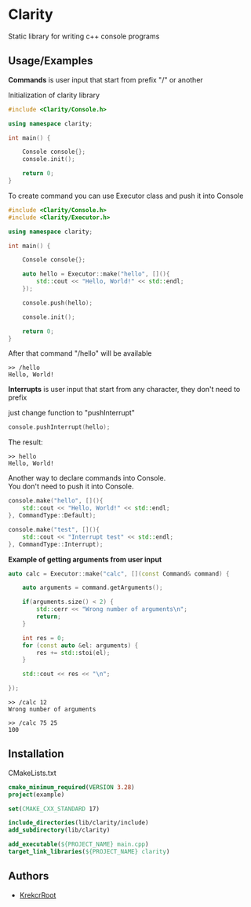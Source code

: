 
# Clarity

Static library for writing c++ console programs


## Usage/Examples

**Commands**
is user input that start from prefix "/" or another

Initialization of clarity library
```cpp
#include <Clarity/Console.h>

using namespace clarity;

int main() {

    Console console{};
    console.init();

    return 0;
}
```

To create command you can use Executor class and push it into Console

```cpp
#include <Clarity/Console.h>
#include <Clarity/Executor.h>

using namespace clarity;

int main() {

    Console console{};

    auto hello = Executor::make("hello", [](){
        std::cout << "Hello, World!" << std::endl;
    });

    console.push(hello);

    console.init();

    return 0;
}

```

After that command "/hello" will be available

```
>> /hello
Hello, World!
```

**Interrupts** is user input that start from any character, they don't need to prefix

just change function to "pushInterrupt"
```cpp 
console.pushInterrupt(hello);
```
The result:
```
>> hello
Hello, World!
```

Another way to declare commands into Console.\
You don't need to push it into Console.

```cpp
console.make("hello", [](){
    std::cout << "Hello, World!" << std::endl;
}, CommandType::Default);

console.make("test", [](){
    std::cout << "Interrupt test" << std::endl;
}, CommandType::Interrupt);
```

**Example of getting arguments from user input**
```cpp
auto calc = Executor::make("calc", [](const Command& command) {

    auto arguments = command.getArguments();

    if(arguments.size() < 2) {
        std::cerr << "Wrong number of arguments\n";
        return;
    }

    int res = 0;
    for (const auto &el: arguments) {
        res += std::stoi(el);
    }

    std::cout << res << "\n";

});
```

```
>> /calc 12
Wrong number of arguments

>> /calc 75 25
100
```

## Installation

CMakeLists.txt
```CMake
cmake_minimum_required(VERSION 3.28)
project(example)

set(CMAKE_CXX_STANDARD 17)

include_directories(lib/clarity/include)
add_subdirectory(lib/clarity)

add_executable(${PROJECT_NAME} main.cpp)
target_link_libraries(${PROJECT_NAME} clarity)
```
## Authors

- [KrekcrRoot](https://github.com/KrekcrRoot)

